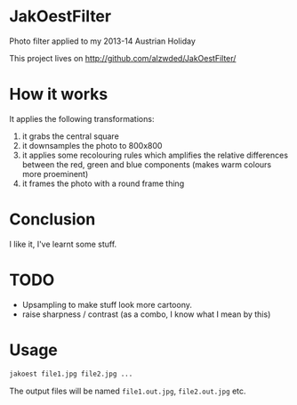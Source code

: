 JakOestFilter
=============

Photo filter applied to my 2013-14 Austrian Holiday

This project lives on http://github.com/alzwded/JakOestFilter/

How it works
============

It applies the following transformations:
1. it grabs the central square
1. it downsamples the photo to 800x800
1. it applies some recolouring rules which amplifies the relative differences between the red, green and blue components (makes warm colours more proeminent)
1. it frames the photo with a round frame thing

Conclusion
==========

I like it, I've learnt some stuff.

TODO
====

* Upsampling to make stuff look more cartoony.
* raise sharpness / contrast (as a combo, I know what I mean by this)

Usage
=====

```sh
jakoest file1.jpg file2.jpg ...
```

The output files will be named `file1.out.jpg`, `file2.out.jpg` etc.
